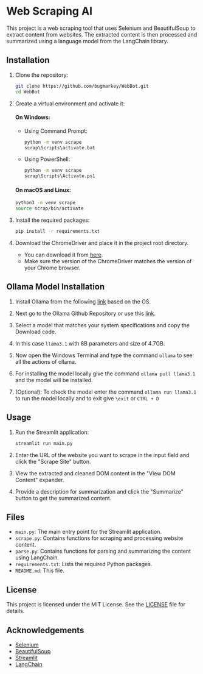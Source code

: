# Web Scraping AI

This project is a web scraping tool that uses Selenium and BeautifulSoup to extract content from websites. The extracted content is then processed and summarized using a language model from the LangChain library.

## Installation

1. Clone the repository:

   ```sh
   git clone https://github.com/bugmarkey/WebBot.git
   cd WebBot
   ```

2. Create a virtual environment and activate it:

   #### On Windows:

   - Using Command Prompt:
     ```sh
     python -m venv scrape
     scrap\Scripts\activate.bat
     ```
   - Using PowerShell:
     ```sh
     python -m venv scrape
     scrap\Scripts\Activate.ps1
     ```

   #### On macOS and Linux:

   ```sh
   python3 -m venv scrape
   source scrap/bin/activate
   ```

3. Install the required packages:

   ```sh
   pip install -r requirements.txt
   ```

4. Download the ChromeDriver and place it in the project root directory.
   - You can download it from [here](https://googlechromelabs.github.io/chrome-for-testing/#stable).
   - Make sure the version of the ChromeDriver matches the version of your Chrome browser.

## Ollama Model Installation

1. Install Ollama from the following [link](https://ollama.com/download) based on the OS.

2. Next go to the Ollama Github Repository or use this [link](https://github.com/ollama/ollama).

3. Select a model that matches your system specifications and copy the Download code.

4. In this case `llama3.1` with 8B parameters and size of 4.7GB.

5. Now open the Windows Terminal and type the command `ollama` to see all the actions of ollama.

6. For installing the model locally give the command `ollama pull llama3.1` and the model will be installed.

7. (Optional): To check the model enter the command `ollama run llama3.1` to run the model locally and to exit give `\exit` or `CTRL + D`

## Usage

1. Run the Streamlit application:

   ```sh
   streamlit run main.py
   ```

2. Enter the URL of the website you want to scrape in the input field and click the "Scrape Site" button.

3. View the extracted and cleaned DOM content in the "View DOM Content" expander.

4. Provide a description for summarization and click the "Summarize" button to get the summarized content.

## Files

- `main.py`: The main entry point for the Streamlit application.
- `scrape.py`: Contains functions for scraping and processing website content.
- `parse.py`: Contains functions for parsing and summarizing the content using LangChain.
- `requirements.txt`: Lists the required Python packages.
- `README.md`: This file.

## License

This project is licensed under the MIT License. See the [LICENSE](LICENSE) file for details.

## Acknowledgements

- [Selenium](https://www.selenium.dev/)
- [BeautifulSoup](https://www.crummy.com/software/BeautifulSoup/)
- [Streamlit](https://streamlit.io/)
- [LangChain](https://www.langchain.com/)
